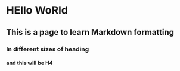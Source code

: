 # HEllo WoRld

## This is a page to learn Markdown formatting

### In different sizes of heading

#### and this will be H4
